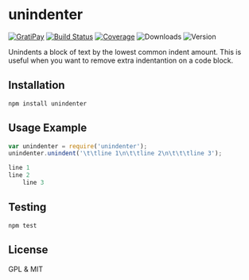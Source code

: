 # unindenter

[![GratiPay](https://img.shields.io/gratipay/user/alexgorbatchev.svg)](https://gratipay.com/alexgorbatchev/)
[![Build Status](https://travis-ci.org/syntaxhighlighter/unindenter.svg)](https://travis-ci.org/syntaxhighlighter/unindenter)
[![Coverage](https://img.shields.io/codecov/c/github/syntaxhighlighter/unindenter.svg)](https://codecov.io/github/syntaxhighlighter/unindenter)
![Downloads](https://img.shields.io/npm/dm/unindenter.svg)
![Version](https://img.shields.io/npm/v/unindenter.svg)

Unindents a block of text by the lowest common indent amount. This is useful when you want to remove extra indentantion on a code block.

## Installation

```
npm install unindenter
```

## Usage Example

```js
var unindenter = require('unindenter');
unindenter.unindent('\t\tline 1\n\t\tline 2\n\t\t\tline 3');

line 1
line 2
    line 3
```

## Testing

```
npm test
```

## License

GPL & MIT
